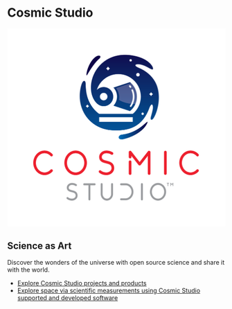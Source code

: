 # Cosmic Studio

![Cosmic Studio Logo](https://github.com/CosmicStudioSoftware/.github/blob/main/images/Cosmic-Studio-Logo-RGB.png)

## **Science as Art**

Discover the wonders of the universe with open source science and share it with the world.

* [Explore Cosmic Studio projects and products](https://cosmicstudio.io/cosmic-studio-products)
* [Explore space via scientific measurements using Cosmic Studio supported and developed software](https://github.com/pysat)
